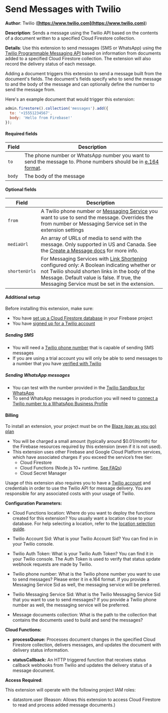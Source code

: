 # Send Messages with Twilio

**Author**: Twilio (**[https://www.twilio.com](https://www.twilio.com)**)

**Description**: Sends a message using the Twilio API based on the contents of a document written to a specified Cloud Firestore collection.



**Details**: Use this extension to send messages (SMS or WhatsApp) using the [Twilio Programmable Messaging API](https://www.twilio.com/docs/messaging) based on information from documents added to a specified Cloud Firestore collection. The extension will also record the delivery status of each message.

Adding a document triggers this extension to send a message built from the document's fields. The document's fields specify who to send the message to and the body of the message and can optionally define the number to send the message from.

Here's an example document that would trigger this extension:

```js
admin.firestore().collection('messages').add({
  to: '+15551234567',
  body: 'Hello from Firebase!'
});
```

#### Required fields

| Field  | Description                                                                                                                                                     |
| ------ | --------------------------------------------------------------------------------------------------------------------------------------------------------------- |
| `to`   | The phone number or WhatsApp number you want to send the message to. Phone numbers should be in [e.164 format](https://www.twilio.com/docs/glossary/what-e164). |
| `body` | The body of the message                                                                                                                                         |

#### Optional fields

| Field         | Description                                                                                                                                                                                                                                                                                                            |
| ------------- | ---------------------------------------------------------------------------------------------------------------------------------------------------------------------------------------------------------------------------------------------------------------------------------------------------------------------- |
| `from`        | A Twilio phone number or [Messaging Service](https://www.twilio.com/docs/messaging/services) you want to use to send the message. Overrides the from number or Messaging Service set in the extension settings                                                                                                         |
| `mediaUrl`    | An array of URLs of media to send with the message. Only supported in US and Canada. See the [Create a Message docs](https://www.twilio.com/docs/sms/api/message-resource#create-a-message-resource) for more info.                                                                                                    |
| `shortenUrls` | For Messaging Services with [Link Shortening](https://www.twilio.com/docs/messaging/features/link-shortening) configured only: A Boolean indicating whether or not Twilio should shorten links in the body of the Message. Default value is false. If true, the Messaging Service must be set in the extension. |

#### Additional setup

Before installing this extension, make sure:

* You have [set up a Cloud Firestore database](https://firebase.google.com/docs/firestore/quickstart) in your Firebase project
* You have [signed up for a Twilio account](https://www.twilio.com/try-twilio)

##### Sending SMS

* You will need a [Twilio phone number](https://www.twilio.com/docs/phone-numbers) that is capable of sending SMS messages
* If you are using a trial account you will only be able to send messages to a number that you have [verified with Twilio](https://www.twilio.com/docs/usage/tutorials/how-to-use-your-free-trial-account#verify-your-personal-phone-number)

##### Sending WhatsApp messages

* You can test with the number provided in the [Twilio Sandbox for WhatsApp](https://www.twilio.com/docs/whatsapp/sandbox)
* To send WhatsApp messages in production you will need to [connect a Twilio number to a WhatsApp Business Profile](https://www.twilio.com/docs/whatsapp/tutorial/connect-number-business-profile)

#### Billing
To install an extension, your project must be on the [Blaze (pay as you go) plan](https://firebase.google.com/pricing)

- You will be charged a small amount (typically around $0.01/month) for the Firebase resources required by this extension (even if it is not used).
- This extension uses other Firebase and Google Cloud Platform services, which have associated charges if you exceed the service’s free tier:
  - Cloud Firestore
  - Cloud Functions (Node.js 10+ runtime. [See FAQs](https://firebase.google.com/support/faq#extensions-pricing))
  - Cloud Secret Manager

Usage of this extension also requires you to have a [Twilio account](https://www.twilio.com/) and credentials in order to use the Twilio API for message delivery. You are responsible for any associated costs with your usage of Twilio.




**Configuration Parameters:**

* Cloud Functions location: Where do you want to deploy the functions created for this extension? You usually want a location close to your database. For help selecting a location, refer to the [location selection guide](https://firebase.google.com/docs/functions/locations).

* Twilio Account Sid: What is your Twilio Account Sid? You can find in in your Twilio console.

* Twilio Auth Token: What is your Twilio Auth Token? You can find it in your Twilio console. The Auth Token is used to verify that status update webhook requests are made by Twilio.

* Twilio phone number: What is the Twilio phone number you want to use to send messages? Please enter it in e.164 format. If you provide a Messaging Service Sid as well, the messaging service will be preferred.

* Twilio Messaging Service Sid: What is the Twilio Messaging Service Sid that you want to use to send messages? If you provide a Twilio phone number as well, the messaging service will be preferred.

* Message documents collection: What is the path to the collection that contains the documents used to build and send the messages?



**Cloud Functions:**

* **processQueue:** Processes document changes in the specified Cloud Firestore collection, delivers messages, and updates the document with delivery status information.

* **statusCallback:** An HTTP triggered function that receives status callback webhooks from Twilio and updates the delivery status of a message document.



**Access Required**:



This extension will operate with the following project IAM roles:

* datastore.user (Reason: Allows this extension to access Cloud Firestore to read and process added message documents.)
